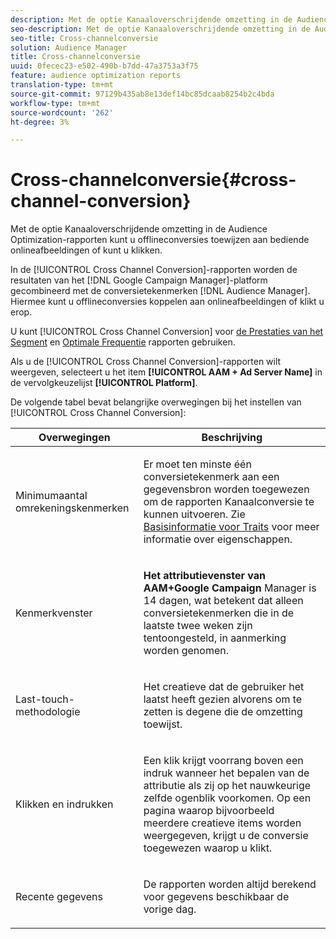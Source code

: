 ```yaml
---
description: Met de optie Kanaaloverschrijdende omzetting in de Audience Optimization-rapporten kunt u offlineconversies toewijzen aan bediende onlineafbeeldingen of kunt u klikken.
seo-description: Met de optie Kanaaloverschrijdende omzetting in de Audience Optimization-rapporten kunt u offlineconversies toewijzen aan bediende onlineafbeeldingen of kunt u klikken.
seo-title: Cross-channelconversie
solution: Audience Manager
title: Cross-channelconversie
uuid: 0fecec23-e502-490b-b7dd-47a3753a3f75
feature: audience optimization reports
translation-type: tm+mt
source-git-commit: 97129b435ab8e13def14bc85dcaab8254b2c4bda
workflow-type: tm+mt
source-wordcount: '262'
ht-degree: 3%

---
```



# Cross-channelconversie{#cross-channel-conversion}

Met de optie Kanaaloverschrijdende omzetting in de Audience Optimization-rapporten kunt u offlineconversies toewijzen aan bediende onlineafbeeldingen of kunt u klikken.

In de [!UICONTROL Cross Channel Conversion]-rapporten worden de resultaten van het [!DNL Google Campaign Manager]-platform gecombineerd met de conversietekenmerken [!DNL Audience Manager]. Hiermee kunt u offlineconversies koppelen aan onlineafbeeldingen of klikt u erop.

U kunt [!UICONTROL Cross Channel Conversion] voor [de Prestaties van het Segment](../../../reporting/audience-optimization-reports/aor-advertisers/segment-performance.md) en [Optimale Frequentie](../../../reporting/audience-optimization-reports/aor-advertisers/optimal-frequency.md) rapporten gebruiken.

Als u de [!UICONTROL Cross Channel Conversion]-rapporten wilt weergeven, selecteert u het item **[!UICONTROL AAM + Ad Server Name]** in de vervolgkeuzelijst **[!UICONTROL Platform]**.

De volgende tabel bevat belangrijke overwegingen bij het instellen van [!UICONTROL Cross Channel Conversion]:

<table id="table_62590B4AB7624B619EC9AA8FF89722C9"> 
 <thead> 
  <tr> 
   <th class="entry"> Overwegingen </th> 
   <th class="entry"> Beschrijving </th> 
  </tr> 
 </thead>
 <tbody> 
  <tr> 
   <td colname="col01"> <p>Minimumaantal omrekeningskenmerken </p> </td> 
   <td colname="col1"> <p>Er moet ten minste één conversietekenmerk aan een gegevensbron worden toegewezen om de rapporten <span class="wintitle"> Kanaalconversie</span> te kunnen uitvoeren. Zie <a href="../../../features/traits/create-onboarded-rule-based-traits.md"> Basisinformatie voor Traits</a> voor meer informatie over eigenschappen. </p> </td> 
  </tr>
  <tr> 
   <td> <p>Kenmerkvenster </p> </td> 
   <td> <p> <b><span class="uicontrol"> Het attributievenster van AAM+Google Campaign </span></b> Manager is 14 dagen, wat betekent dat alleen conversietekenmerken die in de laatste twee weken zijn tentoongesteld, in aanmerking worden genomen. </p> </td> 
  </tr> 
  <tr> 
   <td> <p>Last-touch-methodologie </p> </td> 
   <td> <p>Het creatieve dat de gebruiker het laatst heeft gezien alvorens om te zetten is degene die de omzetting toewijst. </p> </td> 
  </tr> 
  <tr> 
   <td> <p>Klikken en indrukken </p> </td> 
   <td> <p>Een klik krijgt voorrang boven een indruk wanneer het bepalen van de attributie als zij op het nauwkeurige zelfde ogenblik voorkomen. Op een pagina waarop bijvoorbeeld meerdere creatieve items worden weergegeven, krijgt u de conversie toegewezen waarop u klikt. </p> </td> 
  </tr> 
  <tr> 
   <td> <p>Recente gegevens </p> </td> 
   <td> <p>De rapporten worden altijd berekend voor gegevens beschikbaar de vorige dag. </p> </td> 
  </tr> 
 </tbody> 
</table>
